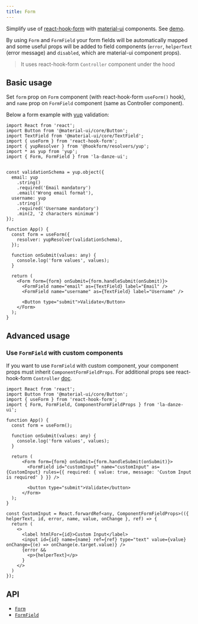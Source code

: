 ```yaml
---
title: Form
---
```


Simplify use of [react-hook-form](https://react-hook-form.com/) with [material-ui](https://next.material-ui.com/) components. See [demo](https://pchmn.github.io/la-danze-ui/demo/forms).

By using `Form` and `FormField` your form fields will be automatically mapped and some useful props will be added to field components (`error`, `helperText` (error message) and `disabled`, which are material-ui component props).

> It uses react-hook-form `Controller` component under the hood

## Basic usage

Set `form` prop on `Form` component (with react-hook-form `useForm()` hook), and `name` prop on `FormField` component (same as Controller component).

Below a form example with [yup](https://github.com/jquense/yup) validation:

```tsx
import React from 'react';
import Button from '@material-ui/core/Button';
import TextField from '@material-ui/core/TextField';
import { useForm } from 'react-hook-form';
import { yupResolver } from '@hookform/resolvers/yup';
import * as yup from 'yup';
import { Form, FormField } from 'la-danze-ui';


const validationSchema = yup.object({
  email: yup
    .string()
    .required('Email mandatory')
    .email('Wrong email format'),
  username: yup
    .string()
    .required('Username mandatory')
    .min(2, '2 characters minimum')
});

function App() {
  const form = useForm({
    resolver: yupResolver(validationSchema),
  });

  function onSubmit(values: any) {
    console.log('form values', values);
  }

  return (
    <Form form={form} onSubmit={form.handleSubmit(onSubmit)}>
      <FormField name="email" as={TextField} label="Email" />
      <FormField name="username" as={TextField} label="Username" />

      <Button type="submit">Validate</Button>
    </Form>
  );
}
```

## Advanced usage

### Use `FormField` with custom components

If you want to use `FormField` with custom component, your component props must inherit `ComponentFormFieldProps`. For additional props see react-hook-form `Controller` [doc](https://react-hook-form.com/api/#Controller).

```tsx
import React from 'react';
import Button from '@material-ui/core/Button';
import { useForm } from 'react-hook-form';
import { Form, FormField, ComponentFormFieldProps } from 'la-danze-ui';

function App() {
  const form = useForm();

  function onSubmit(values: any) {
    console.log('form values', values);
  }

  return (
      <Form form={form} onSubmit={form.handleSubmit(onSubmit)}>
        <FormField id="customInput" name="customInput" as={CustomInput} rules={{ required: { value: true, message: 'Custom Input is required' } }} />

        <button type="submit">Validate</button>
      </Form>
  );
}

const CustomInput = React.forwardRef<any, ComponentFormFieldProps>(({ helperText, id, error, name, value, onChange }, ref) => {
  return (
    <>
      <label htmlFor={id}>Custom Input</label>
      <input id={id} name={name} ref={ref} type="text" value={value} onChange={(e) => onChange(e.target.value)} />
      {error &&
        <p>{helperText}</p>
      }
    </>
  )
});
```

## API

* [`Form`](api/components/Form.mdx)
* [`FormField`](api/components/FormField.mdx)  